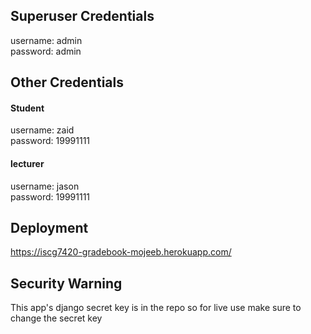 ## Superuser Credentials
username: admin <br />
password: admin

## Other Credentials
#### Student
username: zaid <br />
password: 19991111

#### lecturer
username: jason <br />
password: 19991111

## Deployment
https://iscg7420-gradebook-mojeeb.herokuapp.com/

## Security Warning
This app's django secret key is in the repo so for live use make sure to change the secret key
